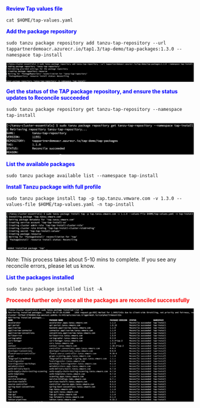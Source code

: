 <p style="color:blue"><strong> Review Tap values file </strong></p>

```execute
cat $HOME/tap-values.yaml
```

<p style="color:blue"><strong> Add the package repository </strong></p>

```execute
sudo tanzu package repository add tanzu-tap-repository --url tappartnerdemoacr.azurecr.io/tap1.3/tap-demo/tap-packages:1.3.0 --namespace tap-install
```

![Local host](images/tap-install-1.png)

<p style="color:blue"><strong> Get the status of the TAP package repository, and ensure the status updates to Reconcile succeeded </strong></p>

```execute
sudo tanzu package repository get tanzu-tap-repository --namespace tap-install
```

![Local host](images/tap-install-2.png)

<p style="color:blue"><strong>  List the available packages </strong></p>

```execute
sudo tanzu package available list --namespace tap-install
```

<p style="color:blue"><strong> Install Tanzu package with full profile</strong></p>

```execute
sudo tanzu package install tap -p tap.tanzu.vmware.com -v 1.3.0 --values-file $HOME/tap-values.yaml -n tap-install
```

![Local host](images/tap-install-3.png)

Note: This process takes about 5-10 mins to complete. If you see any reconcile errors, please let us know.

<p style="color:blue"><strong> List the packages installed </strong></p>

```execute
sudo tanzu package installed list -A
```

<p style="color:red"><strong> Proceeed further only once all the packages are reconciled successfully </strong></p>

![Local host](images/tap-install-4.png)
